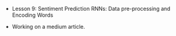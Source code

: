 - Lesson 9: Sentiment Prediction RNNs: Data pre-processing and Encoding Words

- Working on a medium article.
